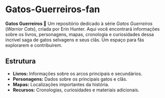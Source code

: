 # Gatos-Guerreiros-fan
 **Gatos Guerreiros 🐾**   Um repositório dedicado à série *Gatos Guerreiros* (*Warrior Cats*), criada por Erin Hunter. Aqui você encontrará informações sobre os livros, personagens, mapas, cronologia e curiosidades dessa incrível saga de gatos selvagens e seus clãs. Um espaço para fãs explorarem e contribuírem.
## Estrutura
- **Livros:** Informações sobre os arcos principais e secundários.
- **Personagens:** Dados sobre os principais gatos e clãs.
- **Mapas:** Localizações importantes da história.
- **Recursos:** Cronologias, curiosidades e materiais adicionais.
